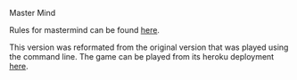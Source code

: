 Master Mind

Rules for mastermind can be found [here](https://en.wikipedia.org/wiki/Mastermind_(board_game)).

This version was reformated from the original version that was played using the command line. 
The game can be played from its heroku deployment [here](https://sinatra-mastermind-chris.herokuapp.com/).